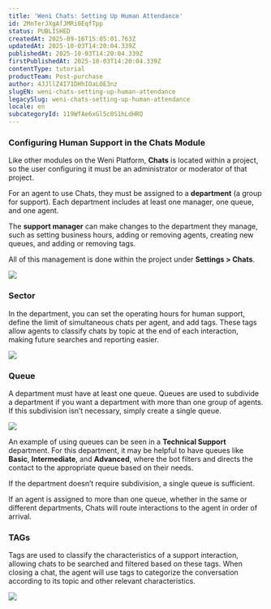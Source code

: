 ```yaml
---
title: 'Weni Chats: Setting Up Human Attendance'
id: 2MnTerJXgAfJMRi0EqfTpp
status: PUBLISHED
createdAt: 2025-09-16T15:05:01.763Z
updatedAt: 2025-10-03T14:20:04.339Z
publishedAt: 2025-10-03T14:20:04.339Z
firstPublishedAt: 2025-10-03T14:20:04.339Z
contentType: tutorial
productTeam: Post-purchase
author: 4JJllZ4I71DHhIOaLOE3nz
slugEN: weni-chats-setting-up-human-attendance
legacySlug: weni-chats-setting-up-human-attendance
locale: en
subcategoryId: 119WfAe6xGl5c0S1hLdHRQ
---
```


### Configuring Human Support in the Chats Module

Like other modules on the Weni Platform, **Chats** is located within a project, so the user configuring it must be an administrator or moderator of that project.

For an agent to use Chats, they must be assigned to a **department** (a group for support). Each department includes at least one manager, one queue, and one agent.

The **support manager** can make changes to the department they manage, such as setting business hours, adding or removing agents, creating new queues, and adding or removing tags.

All of this management is done within the project under **Settings > Chats**.

![](https://cdn.statically.io/gh/vtexdocs/help-center-content/refs/heads/main/docs/en/tutorials/weni-by-vtex/weni-settings/weni-chats-setting-up-human-attendance_1.png)

### Sector

In the department, you can set the operating hours for human support, define the limit of simultaneous chats per agent, and add tags. These tags allow agents to classify chats by topic at the end of each interaction, making future searches and reporting easier.

![](https://cdn.statically.io/gh/vtexdocs/help-center-content/refs/heads/main/docs/en/tutorials/weni-by-vtex/weni-settings/weni-chats-setting-up-human-attendance_2.png)

### Queue

A department must have at least one queue. Queues are used to subdivide a department if you want a department with more than one group of agents. If this subdivision isn’t necessary, simply create a single queue.

![](https://cdn.statically.io/gh/vtexdocs/help-center-content/refs/heads/main/docs/en/tutorials/weni-by-vtex/weni-settings/weni-chats-setting-up-human-attendance_3.png)

An example of using queues can be seen in a **Technical Support** department. For this department, it may be helpful to have queues like **Basic**, **Intermediate**, and **Advanced**, where the bot filters and directs the contact to the appropriate queue based on their needs.

If the department doesn’t require subdivision, a single queue is sufficient.

If an agent is assigned to more than one queue, whether in the same or different departments, Chats will route interactions to the agent in order of arrival.

### TAGs

Tags are used to classify the characteristics of a support interaction, allowing chats to be searched and filtered based on these tags. When closing a chat, the agent will use tags to categorize the conversation according to its topic and other relevant characteristics.

![](https://cdn.statically.io/gh/vtexdocs/help-center-content/refs/heads/main/docs/en/tutorials/weni-by-vtex/weni-settings/weni-chats-setting-up-human-attendance_4.png)
